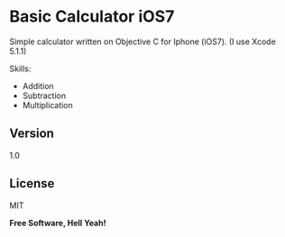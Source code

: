 Basic Calculator iOS7
=========

Simple calculator written on Objective C for Iphone (iOS7). (I use Xcode 5.1.1)

Skills: 
  - Addition 
  - Subtraction
  - Multiplication

Version
----

1.0


License
----

MIT


**Free Software, Hell Yeah!**